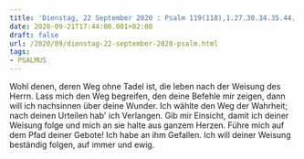 ```yaml
---
title: 'Dienstag, 22 September 2020 : Psalm 119(118),1.27.30.34.35.44.'
date: 2020-09-21T17:44:00.001+02:00
draft: false
url: /2020/09/dienstag-22-september-2020-psalm.html
tags: 
- PSALMUS
---
```


Wohl denen, deren Weg ohne Tadel ist, die leben nach der Weisung des Herrn. Lass mich den Weg begreifen, den deine Befehle mir zeigen, dann will ich nachsinnen über deine Wunder. Ich wählte den Weg der Wahrheit; nach deinen Urteilen hab' ich Verlangen. Gib mir Einsicht, damit ich deiner Weisung folge und mich an sie halte aus ganzem Herzen. Führe mich auf dem Pfad deiner Gebote! Ich habe an ihm Gefallen. Ich will deiner Weisung beständig folgen, auf immer und ewig.